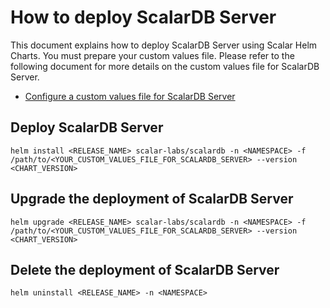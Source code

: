 # How to deploy ScalarDB Server

This document explains how to deploy ScalarDB Server using Scalar Helm Charts. You must prepare your custom values file. Please refer to the following document for more details on the custom values file for ScalarDB Server.

* [Configure a custom values file for ScalarDB Server](./configure-custom-values-scalardb.md)

## Deploy ScalarDB Server

```console
helm install <RELEASE_NAME> scalar-labs/scalardb -n <NAMESPACE> -f /path/to/<YOUR_CUSTOM_VALUES_FILE_FOR_SCALARDB_SERVER> --version <CHART_VERSION>
```

## Upgrade the deployment of ScalarDB Server

```console
helm upgrade <RELEASE_NAME> scalar-labs/scalardb -n <NAMESPACE> -f /path/to/<YOUR_CUSTOM_VALUES_FILE_FOR_SCALARDB_SERVER> --version <CHART_VERSION>
```

## Delete the deployment of ScalarDB Server

```console
helm uninstall <RELEASE_NAME> -n <NAMESPACE>
```
